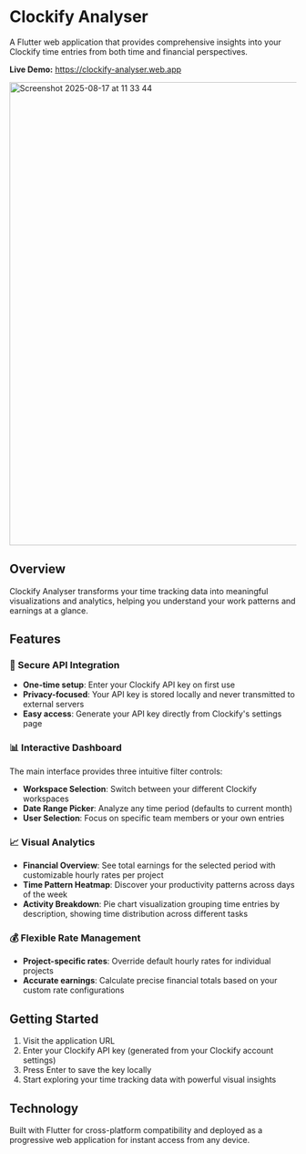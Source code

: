 # Clockify Analyser

A Flutter web application that provides comprehensive insights into your Clockify time entries from both time and financial perspectives.

**Live Demo:** https://clockify-analyser.web.app

<img width="891" height="813" alt="Screenshot 2025-08-17 at 11 33 44" src="https://github.com/user-attachments/assets/df43c446-9535-421d-84e1-26d7c55f3f03" />

## Overview

Clockify Analyser transforms your time tracking data into meaningful visualizations and analytics, helping you understand your work patterns and earnings at a glance.

## Features

### 🔐 Secure API Integration
- **One-time setup**: Enter your Clockify API key on first use
- **Privacy-focused**: Your API key is stored locally and never transmitted to external servers
- **Easy access**: Generate your API key directly from Clockify's settings page

### 📊 Interactive Dashboard
The main interface provides three intuitive filter controls:
- **Workspace Selection**: Switch between your different Clockify workspaces
- **Date Range Picker**: Analyze any time period (defaults to current month)
- **User Selection**: Focus on specific team members or your own entries

### 📈 Visual Analytics
- **Financial Overview**: See total earnings for the selected period with customizable hourly rates per project
- **Time Pattern Heatmap**: Discover your productivity patterns across days of the week
- **Activity Breakdown**: Pie chart visualization grouping time entries by description, showing time distribution across different tasks

### 💰 Flexible Rate Management
- **Project-specific rates**: Override default hourly rates for individual projects
- **Accurate earnings**: Calculate precise financial totals based on your custom rate configurations

## Getting Started

1. Visit the application URL
2. Enter your Clockify API key (generated from your Clockify account settings)
3. Press Enter to save the key locally
4. Start exploring your time tracking data with powerful visual insights

## Technology

Built with Flutter for cross-platform compatibility and deployed as a progressive web application for instant access from any device.

